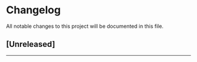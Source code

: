 # Changelog

All notable changes to this project will be documented in this file.


## [Unreleased]



---
